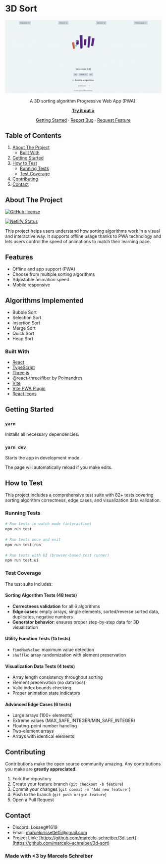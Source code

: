 # 3D Sort

<div align="center">

![Demonstration](public/demo.gif)

A 3D sorting algorithm Progressive Web App (PWA).

[**Try it out »**](https://3dsort.marcelo-schreiber.com/)

[Getting Started](#getting-started) · [Report Bug](https://github.com/marcelo-schreiber/3d-sort/issues) · [Request Feature](https://github.com/marcelo-schreiber/3d-sort/issues)

</div>

## Table of Contents

1. [About The Project](#about-the-project)
   - [Built With](#built-with)
2. [Getting Started](#getting-started)
3. [How to Test](#how-to-test)
   - [Running Tests](#running-tests)
   - [Test Coverage](#test-coverage)
4. [Contributing](#contributing)
5. [Contact](#contact)

## About The Project

[![GitHub license](https://img.shields.io/github/license/marcelo-schreiber/3d-sort)](https://github.com/marcelo-schreiber/3d-sort/blob/main/LICENSE)

[![Netlify Status](https://api.netlify.com/api/v1/badges/0df0640d-32b2-47e8-b9be-015a8818b9d6/deploy-status)](https://app.netlify.com/projects/3dsort/deploys)

This project helps users understand how sorting algorithms work in a visual and interactive way. It supports offline usage thanks to PWA technology and lets users control the speed of animations to match their learning pace.

## Features

- Offline and app support (PWA)
- Choose from multiple sorting algorithms
- Adjustable animation speed
- Mobile responsive

## Algorithms Implemented

- Bubble Sort
- Selection Sort
- Insertion Sort
- Merge Sort
- Quick Sort
- Heap Sort

### Built With

- [React](https://reactjs.org/)
- [TypeScript](https://www.typescriptlang.org/)
- [Three.js](https://threejs.org/)
- [@react-three/fiber](https://docs.pmnd.rs/react-three-fiber/getting-started/introduction) by [Poimandres](https://github.com/pmndrs)
- [Vite](https://vitejs.dev/)
- [Vite PWA Plugin](https://vite-pwa-org.netlify.app/)
- [React Icons](https://react-icons.github.io/react-icons/)

## Getting Started

### `yarn`

Installs all necessary dependencies.

### `yarn dev`

Starts the app in development mode.

The page will automatically reload if you make edits.

## How to Test

This project includes a comprehensive test suite with 82+ tests covering sorting algorithm correctness, edge cases, and visualization data validation.

### Running Tests

```bash
# Run tests in watch mode (interactive)
npm run test

# Run tests once and exit
npm run test:run

# Run tests with UI (browser-based test runner)
npm run test:ui
```

### Test Coverage

The test suite includes:

#### **Sorting Algorithm Tests (48 tests)**

- **Correctness validation** for all 6 algorithms
- **Edge cases**: empty arrays, single elements, sorted/reverse sorted data, duplicates, negative numbers
- **Generator behavior**: ensures proper step-by-step data for 3D visualization

#### **Utility Function Tests (15 tests)**

- `findMaxValue`: maximum value detection
- `shuffle`: array randomization with element preservation

#### **Visualization Data Tests (4 tests)**

- Array length consistency throughout sorting
- Element preservation (no data loss)
- Valid index bounds checking
- Proper animation state indicators

#### **Advanced Edge Cases (6 tests)**

- Large arrays (100+ elements)
- Extreme values (MAX_SAFE_INTEGER/MIN_SAFE_INTEGER)
- Floating-point number handling
- Two-element arrays
- Arrays with identical elements

## Contributing

Contributions make the open source community amazing. Any contributions you make are **greatly appreciated**.

1. Fork the repository
2. Create your feature branch (`git checkout -b feature`)
3. Commit your changes (`git commit -m 'Add new feature'`)
4. Push to the branch (`git push origin feature`)
5. Open a Pull Request

## Contact

- Discord: Losaeg#1619  
- Email: <marcelorissette15@gmail.com>  
- Project Link: [https://github.com/marcelo-schreiber/3d-sort](https://github.com/marcelo-schreiber/3d-sort)

### Made with <3 by Marcelo Schreiber
